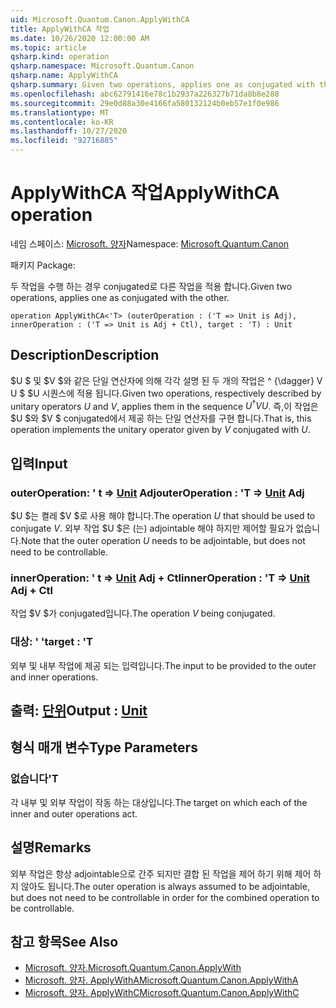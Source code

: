 ```yaml
---
uid: Microsoft.Quantum.Canon.ApplyWithCA
title: ApplyWithCA 작업
ms.date: 10/26/2020 12:00:00 AM
ms.topic: article
qsharp.kind: operation
qsharp.namespace: Microsoft.Quantum.Canon
qsharp.name: ApplyWithCA
qsharp.summary: Given two operations, applies one as conjugated with the other.
ms.openlocfilehash: abc62791416e78c1b2937a226327b71da8b8e288
ms.sourcegitcommit: 29e0d88a30e4166fa580132124b0eb57e1f0e986
ms.translationtype: MT
ms.contentlocale: ko-KR
ms.lasthandoff: 10/27/2020
ms.locfileid: "92716885"
---
```

# <a name="applywithca-operation"></a><span data-ttu-id="2a36c-102">ApplyWithCA 작업</span><span class="sxs-lookup"><span data-stu-id="2a36c-102">ApplyWithCA operation</span></span>

<span data-ttu-id="2a36c-103">네임 스페이스: [Microsoft. 양자](xref:Microsoft.Quantum.Canon)</span><span class="sxs-lookup"><span data-stu-id="2a36c-103">Namespace: [Microsoft.Quantum.Canon](xref:Microsoft.Quantum.Canon)</span></span>

<span data-ttu-id="2a36c-104">패키지 [](https://nuget.org/packages/)</span><span class="sxs-lookup"><span data-stu-id="2a36c-104">Package: [](https://nuget.org/packages/)</span></span>


<span data-ttu-id="2a36c-105">두 작업을 수행 하는 경우 conjugated로 다른 작업을 적용 합니다.</span><span class="sxs-lookup"><span data-stu-id="2a36c-105">Given two operations, applies one as conjugated with the other.</span></span>

```qsharp
operation ApplyWithCA<'T> (outerOperation : ('T => Unit is Adj), innerOperation : ('T => Unit is Adj + Ctl), target : 'T) : Unit
```


## <a name="description"></a><span data-ttu-id="2a36c-106">Description</span><span class="sxs-lookup"><span data-stu-id="2a36c-106">Description</span></span>

<span data-ttu-id="2a36c-107">$U $ 및 $V $와 같은 단일 연산자에 의해 각각 설명 된 두 개의 작업은 ^ {\dagger} V U $ $U 시퀀스에 적용 됩니다.</span><span class="sxs-lookup"><span data-stu-id="2a36c-107">Given two operations, respectively described by unitary operators $U$ and $V$, applies them in the sequence $U^{\dagger} V U$.</span></span> <span data-ttu-id="2a36c-108">즉,이 작업은 $U $와 $V $ conjugated에서 제공 하는 단일 연산자를 구현 합니다.</span><span class="sxs-lookup"><span data-stu-id="2a36c-108">That is, this operation implements the unitary operator given by $V$ conjugated with $U$.</span></span>

## <a name="input"></a><span data-ttu-id="2a36c-109">입력</span><span class="sxs-lookup"><span data-stu-id="2a36c-109">Input</span></span>

### <a name="outeroperation--t--unit-adj"></a><span data-ttu-id="2a36c-110">outerOperation: ' t => [Unit](xref:microsoft.quantum.lang-ref.unit) Adj</span><span class="sxs-lookup"><span data-stu-id="2a36c-110">outerOperation : 'T => [Unit](xref:microsoft.quantum.lang-ref.unit) Adj</span></span>

<span data-ttu-id="2a36c-111">$U $는 켤레 $V $로 사용 해야 합니다.</span><span class="sxs-lookup"><span data-stu-id="2a36c-111">The operation $U$ that should be used to conjugate $V$.</span></span> <span data-ttu-id="2a36c-112">외부 작업 $U $은 (는) adjointable 해야 하지만 제어할 필요가 없습니다.</span><span class="sxs-lookup"><span data-stu-id="2a36c-112">Note that the outer operation $U$ needs to be adjointable, but does not need to be controllable.</span></span>


### <a name="inneroperation--t--unit-adj--ctl"></a><span data-ttu-id="2a36c-113">innerOperation: ' t => [Unit](xref:microsoft.quantum.lang-ref.unit) Adj + Ctl</span><span class="sxs-lookup"><span data-stu-id="2a36c-113">innerOperation : 'T => [Unit](xref:microsoft.quantum.lang-ref.unit) Adj + Ctl</span></span>

<span data-ttu-id="2a36c-114">작업 $V $가 conjugated입니다.</span><span class="sxs-lookup"><span data-stu-id="2a36c-114">The operation $V$ being conjugated.</span></span>


### <a name="target--t"></a><span data-ttu-id="2a36c-115">대상: ' '</span><span class="sxs-lookup"><span data-stu-id="2a36c-115">target : 'T</span></span>

<span data-ttu-id="2a36c-116">외부 및 내부 작업에 제공 되는 입력입니다.</span><span class="sxs-lookup"><span data-stu-id="2a36c-116">The input to be provided to the outer and inner operations.</span></span>



## <a name="output--unit"></a><span data-ttu-id="2a36c-117">출력: [단위](xref:microsoft.quantum.lang-ref.unit)</span><span class="sxs-lookup"><span data-stu-id="2a36c-117">Output : [Unit](xref:microsoft.quantum.lang-ref.unit)</span></span>



## <a name="type-parameters"></a><span data-ttu-id="2a36c-118">형식 매개 변수</span><span class="sxs-lookup"><span data-stu-id="2a36c-118">Type Parameters</span></span>

### <a name="t"></a><span data-ttu-id="2a36c-119">없습니다</span><span class="sxs-lookup"><span data-stu-id="2a36c-119">'T</span></span>

<span data-ttu-id="2a36c-120">각 내부 및 외부 작업이 작동 하는 대상입니다.</span><span class="sxs-lookup"><span data-stu-id="2a36c-120">The target on which each of the inner and outer operations act.</span></span>

## <a name="remarks"></a><span data-ttu-id="2a36c-121">설명</span><span class="sxs-lookup"><span data-stu-id="2a36c-121">Remarks</span></span>

<span data-ttu-id="2a36c-122">외부 작업은 항상 adjointable으로 간주 되지만 결합 된 작업을 제어 하기 위해 제어 하지 않아도 됩니다.</span><span class="sxs-lookup"><span data-stu-id="2a36c-122">The outer operation is always assumed to be adjointable, but does not need to be controllable in order for the combined operation to be controllable.</span></span>

## <a name="see-also"></a><span data-ttu-id="2a36c-123">참고 항목</span><span class="sxs-lookup"><span data-stu-id="2a36c-123">See Also</span></span>

- [<span data-ttu-id="2a36c-124">Microsoft. 양자.</span><span class="sxs-lookup"><span data-stu-id="2a36c-124">Microsoft.Quantum.Canon.ApplyWith</span></span>](xref:Microsoft.Quantum.Canon.ApplyWith)
- [<span data-ttu-id="2a36c-125">Microsoft. 양자. ApplyWithA</span><span class="sxs-lookup"><span data-stu-id="2a36c-125">Microsoft.Quantum.Canon.ApplyWithA</span></span>](xref:Microsoft.Quantum.Canon.ApplyWithA)
- [<span data-ttu-id="2a36c-126">Microsoft. 양자. ApplyWithC</span><span class="sxs-lookup"><span data-stu-id="2a36c-126">Microsoft.Quantum.Canon.ApplyWithC</span></span>](xref:Microsoft.Quantum.Canon.ApplyWithC)